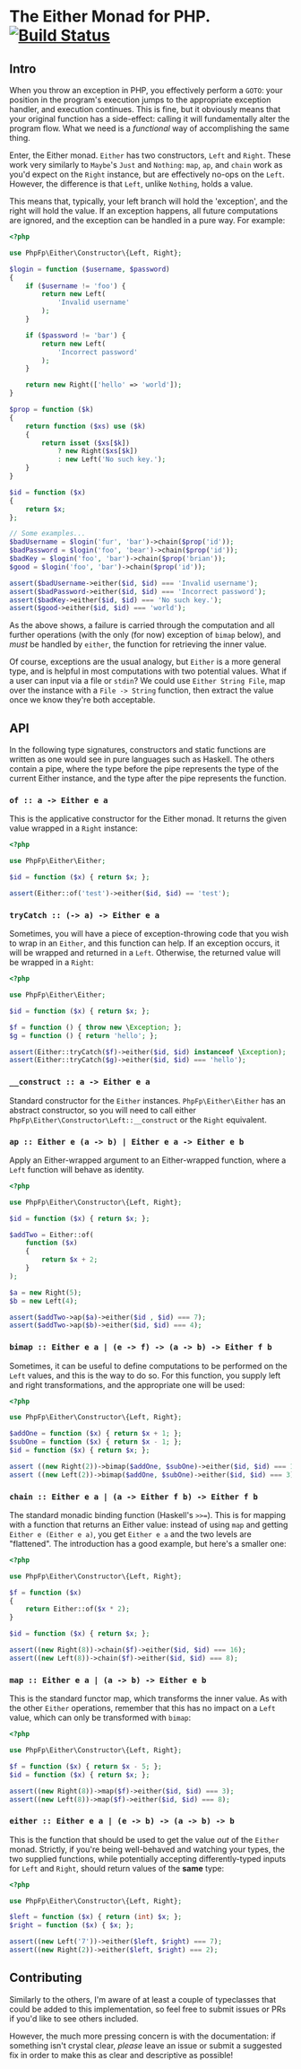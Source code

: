 # The Either Monad for PHP. [![Build Status](https://travis-ci.org/php-fp/php-fp-either.svg?branch=master)](https://travis-ci.org/php-fp/php-fp-either)

## Intro

When you throw an exception in PHP, you effectively perform a `GOTO`: your position in the program's execution jumps to the appropriate exception handler, and execution continues. This is fine, but it obviously means that your original function has a side-effect: calling it will fundamentally alter the program flow. What we need is a _functional_ way of accomplishing the same thing.

Enter, the Either monad. `Either` has two constructors, `Left` and `Right`. These work very similarly to `Maybe`'s `Just` and `Nothing`: `map`, `ap`, and `chain` work as you'd expect on the `Right` instance, but are effectively no-ops on the `Left`. However, the difference is that `Left`, unlike `Nothing`, holds a value.

This means that, typically, your left branch will hold the 'exception', and the right will hold the value. If an exception happens, all future computations are ignored, and the exception can be handled in a pure way. For example:

```php
<?php

use PhpFp\Either\Constructor\{Left, Right};

$login = function ($username, $password)
{
    if ($username != 'foo') {
        return new Left(
            'Invalid username'
        );
    }

    if ($password != 'bar') {
        return new Left(
            'Incorrect password'
        );
    }

    return new Right(['hello' => 'world']);
}

$prop = function ($k)
{
    return function ($xs) use ($k)
    {
        return isset ($xs[$k])
            ? new Right($xs[$k])
            : new Left('No such key.');
    }
}

$id = function ($x)
{
    return $x;
};

// Some examples...
$badUsername = $login('fur', 'bar')->chain($prop('id'));
$badPassword = $login('foo', 'bear')->chain($prop('id'));
$badKey = $login('foo', 'bar')->chain($prop('brian'));
$good = $login('foo', 'bar')->chain($prop('id'));

assert($badUsername->either($id, $id) === 'Invalid username');
assert($badPassword->either($id, $id) === 'Incorrect password');
assert($badKey->either($id, $id) === 'No such key.');
assert($good->either($id, $id) === 'world');
```

As the above shows, a failure is carried through the computation and all further operations (with the only (for now) exception of `bimap` below), and _must_ be handled by `either`, the function for retrieving the inner value.

Of course, exceptions are the usual analogy, but `Either` is a more general type, and is helpful in most computations with two potential values. What if a user can input via a file or `stdin`? We could use `Either String File`, map over the instance with a `File -> String` function, then extract the value once we know they're both acceptable.

## API

In the following type signatures, constructors and static functions are written as one would see in pure languages such as Haskell. The others contain a pipe, where the type before the pipe represents the type of the current Either instance, and the type after the pipe represents the function.

### `of :: a -> Either e a`

This is the applicative constructor for the Either monad. It returns the given value wrapped in a `Right` instance:

```php
<?php

use PhpFp\Either\Either;

$id = function ($x) { return $x; };

assert(Either::of('test')->either($id, $id) == 'test');
```

### `tryCatch :: (-> a) -> Either e a`

Sometimes, you will have a piece of exception-throwing code that you wish to wrap in an `Either`, and this function can help. If an exception occurs, it will be wrapped and returned in a `Left`. Otherwise, the returned value will be wrapped in a `Right`:

```php
<?php

use PhpFp\Either\Either;

$id = function ($x) { return $x; };

$f = function () { throw new \Exception; };
$g = function () { return 'hello'; };

assert(Either::tryCatch($f)->either($id, $id) instanceof \Exception);
assert(Either::tryCatch($g)->either($id, $id) === 'hello');
```

### `__construct :: a -> Either e a`

Standard constructor for the `Either` instances. `PhpFp\Either\Either` has an abstract constructor, so you will need to call either `PhpFp\Either\Constructor\Left::__construct` or the `Right` equivalent.

### `ap :: Either e (a -> b) | Either e a -> Either e b`

Apply an Either-wrapped argument to an Either-wrapped function, where a `Left` function will behave as identity.

```php
<?php

use PhpFp\Either\Constructor\{Left, Right};

$id = function ($x) { return $x; };

$addTwo = Either::of(
    function ($x)
    {
        return $x + 2;
    }
);

$a = new Right(5);
$b = new Left(4);

assert($addTwo->ap($a)->either($id , $id) === 7);
assert($addTwo->ap($b)->either($id, $id) === 4);
```

### `bimap :: Either e a | (e -> f) -> (a -> b) -> Either f b`

Sometimes, it can be useful to define computations to be performed on the `Left` values, and this is the way to do so. For this function, you supply left and right transformations, and the appropriate one will be used:

```php
<?php

use PhpFp\Either\Constructor\{Left, Right};

$addOne = function ($x) { return $x + 1; };
$subOne = function ($x) { return $x - 1; };
$id = function ($x) { return $x; };

assert ((new Right(2))->bimap($addOne, $subOne)->either($id, $id) === 1);
assert ((new Left(2))->bimap($addOne, $subOne)->either($id, $id) === 3);
```

### `chain :: Either e a | (a -> Either f b) -> Either f b`

The standard monadic binding function (Haskell's `>>=`). This is for mapping with a function that returns an Either value: instead of using `map` and getting `Either e (Either e a)`, you get `Either e a` and the two levels are "flattened". The introduction has a good example, but here's a smaller one:

```php
<?php

use PhpFp\Either\Constructor\{Left, Right};

$f = function ($x)
{
    return Either::of($x * 2);
}

$id = function ($x) { return $x; };

assert((new Right(8))->chain($f)->either($id, $id) === 16);
assert((new Left(8))->chain($f)->either($id, $id) === 8);
```

### `map :: Either e a | (a -> b) -> Either e b`

This is the standard functor map, which transforms the inner value. As with the other `Either` operations, remember that this has no impact on a `Left` value, which can only be transformed with `bimap`:

```php
<?php

use PhpFp\Either\Constructor\{Left, Right};

$f = function ($x) { return $x - 5; };
$id = function ($x) { return $x; };

assert((new Right(8))->map($f)->either($id, $id) === 3);
assert((new Left(8))->map($f)->either($id, $id) === 8);
```

### `either :: Either e a | (e -> b) -> (a -> b) -> b`

This is the function that should be used to get the value _out_ of the `Either` monad. Strictly, if you're being well-behaved and watching your types, the two supplied functions, while potentially accepting differently-typed inputs for `Left` and `Right`, should return values of the **same** type:

```php
<?php

use PhpFp\Either\Constructor\{Left, Right};

$left = function ($x) { return (int) $x; };
$right = function ($x) { $x; };

assert((new Left('7'))->either($left, $right) === 7);
assert((new Right(2))->either($left, $right) === 2);
```

## Contributing

Similarly to the others, I'm aware of at least a couple of typeclasses that could be added to this implementation, so feel free to submit issues or PRs if you'd like to see others included.

However, the much more pressing concern is with the documentation: if something isn't crystal clear, _please_ leave an issue or submit a suggested fix in order to make this as clear and descriptive as possible!
